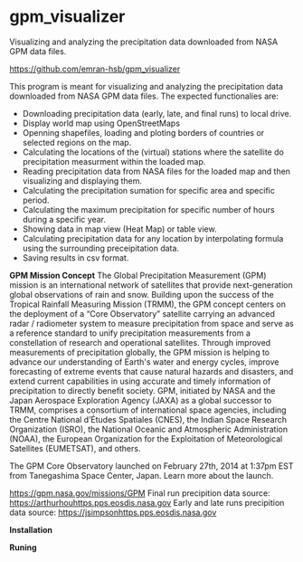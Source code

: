 # gpm_visualizer
Visualizing and analyzing the precipitation data downloaded from NASA GPM data files.

https://github.com/emran-hsb/gpm_visualizer

This program is meant for visualizing and analyzing the precipitation data downloaded from NASA GPM data files.
The expected functionalies are:
  * Downloading precipitation data (early, late, and final runs) to local drive.
  * Display world map using OpenStreetMaps
  * Openning shapefiles, loading and ploting borders of countries or selected regions on the map.
  * Calculating the locations of the (virtual) stations where the satellite do precipitation measurment within the loaded map.
  * Reading precipitation data from NASA files for the loaded map and then visualizing and displaying them.
  * Calculating the precipitation sumation for specific area and specific period.
  * Calculating the maximum precipitation for specific number of hours during a specific year.
  * Showing data in map view (Heat Map) or table view.
  * Calculating precipitation data for any location by interpolating formula using the surrounding preceipitation data.
  * Saving results in csv format.

**GPM Mission Concept**
The Global Precipitation Measurement (GPM) mission is an international network of satellites that provide next-generation global observations of rain and snow. Building upon the success of the Tropical Rainfall Measuring Mission (TRMM), the GPM concept centers on the deployment of a “Core Observatory” satellite carrying an advanced radar / radiometer system to measure precipitation from space and serve as a reference standard to unify precipitation measurements from a constellation of research and operational satellites. Through improved measurements of precipitation globally, the GPM mission is helping to advance our understanding of Earth's water and energy cycles, improve forecasting of extreme events that cause natural hazards and disasters, and extend current capabilities in using accurate and timely information of precipitation to directly benefit society. GPM, initiated by NASA and the Japan Aerospace Exploration Agency (JAXA) as a global successor to TRMM, comprises a consortium of international space agencies, including the Centre National d’Études Spatiales (CNES), the Indian Space Research Organization (ISRO), the National Oceanic and Atmospheric Administration (NOAA), the European Organization for the Exploitation of Meteorological Satellites (EUMETSAT), and others.

The GPM Core Observatory launched on February 27th, 2014 at 1:37pm EST from Tanegashima Space Center, Japan. Learn more about the launch.

https://gpm.nasa.gov/missions/GPM
Final run precipition data source: https://arthurhouhttps.pps.eosdis.nasa.gov
Early and late runs precipition data source: https://jsimpsonhttps.pps.eosdis.nasa.gov

**Installation**

**Runing**
